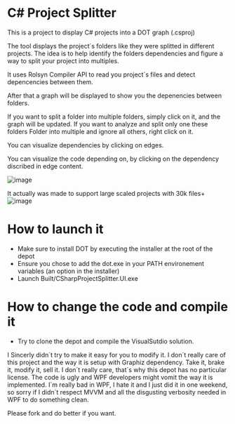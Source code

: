 # C# Project Splitter
This is a project to display C# projects into a DOT graph (.csproj)

The tool displays the project´s folders like they were splitted in different projects.
The idea is to help identify the folders dependencies and figure a way to split your project into multiples.

It uses Rolsyn Compiler API to read you project´s files and detect depencencies between them.

After that a graph will be displayed to show you the depenencies between folders.

If you want to split a folder into multiple folders, simply click on it, and the graph will be updated.
If you want to analyze and split only one these folders Folder into multiple and ignore all others, right click on it.

You can visualize dependencies by clicking on edges.

You can visualize the code depending on, by clicking on the dependency discribed in edge content.


![image](https://user-images.githubusercontent.com/5014260/210430410-1afdd680-8da1-4a21-b4d9-a78bdba6ba3b.png)

It actually was made to support large scaled projects with 30k files+
![image](https://user-images.githubusercontent.com/5014260/208502380-3d6cb445-c623-4884-aba4-a58ed61ff6d8.png)



# How to launch it
- Make sure to install DOT by executing the installer at the root of the depot
- Ensure you chose to add the dot.exe in your PATH environement variables (an option in the installer)
- Launch Built/CSharpProjectSplitter.UI.exe

# How to change the code and compile it
- Try to clone the depot and compile the VisualSutdio solution.

I Sincerly didn´t try to make it easy for you to modify it. 
I don´t really care of this project and the way it is setup with Graphiz dependency.
Take it, brake it, modify it, sell it. I don´t really care, that´s why this depot has no particular license.
The code is ugly and WPF developers might vomit the way it is implemented.
I´m really bad in WPF, I hate it and I just did it in one weekend, so sorry if I didn´t respect MVVM and all the disgusting verbosity needed in WPF to do something clean.

Please fork and do better if you want.
